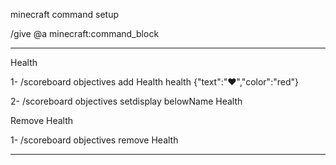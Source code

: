 minecraft command setup

/give @a minecraft:command_block

----------------------------------------------------------------------------------------------------------

Health

1- /scoreboard objectives add Health health {"text":":heart:","color":"red"}

2- /scoreboard objectives setdisplay belowName Health

Remove Health

1- /scoreboard objectives remove Health

----------------------------------------------------------------------------------------------------------
